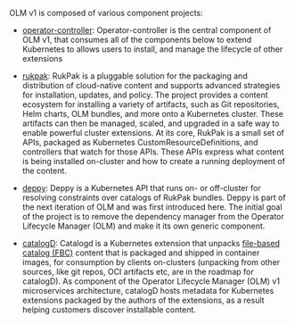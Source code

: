 OLM v1 is composed of various component projects: 

* [operator-controller](https://github.com/operator-framework/operator-controller): Operator-controller is the central component of OLM v1, that consumes all of the components below to extend Kubernetes to allows users to install, and manage the lifecycle of other extensions

* [rukpak](https://github.com/operator-framework/rukpak): RukPak is a pluggable solution for the packaging and distribution of cloud-native content and supports advanced strategies for installation, updates, and policy. The project provides a content ecosystem for installing a variety of artifacts, such as Git repositories, Helm charts, OLM bundles, and more onto a Kubernetes cluster. These artifacts can then be managed, scaled, and upgraded in a safe way to enable powerful cluster extensions.
At its core, RukPak is a small set of APIs, packaged as Kubernetes CustomResourceDefinitions, and controllers that watch for those APIs. These APIs express what content is being installed on-cluster and how to create a running deployment of the content.


* [deppy](https://github.com/operator-framework/deppy): Deppy is a Kubernetes API that runs on- or off-cluster for resolving constraints over catalogs of RukPak bundles. Deppy is part of the next iteration of OLM and was first introduced here. The initial goal of the project is to remove the dependency manager from the Operator Lifecycle Manager (OLM) and make it its own generic component.


* [catalogD](https://github.com/operator-framework/catalogd): Catalogd is a Kubernetes extension that unpacks [file-based catalog (FBC)](https://olm.operatorframework.io/docs/reference/file-based-catalogs/#docs) content that is packaged and shipped in container images, for consumption by clients on-clusters (unpacking from other sources, like git repos, OCI artifacts etc, are in the roadmap for catalogD). As component of the Operator Lifecycle Manager (OLM) v1 microservices architecture, catalogD hosts metadata for Kubernetes extensions packaged by the authors of the extensions, as a result helping customers discover installable content.
